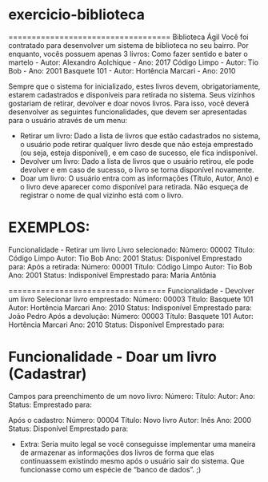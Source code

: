 # exercicio-biblioteca
===================================
Biblioteca Ágil
Você foi contratado para desenvolver um sistema de biblioteca no seu bairro. 
Por enquanto, vocês possuem apenas 3 livros:
Como fazer sentido e bater o martelo - Autor: Alexandro Aolchique - Ano: 2017
Código Limpo - Autor: Tio Bob - Ano: 2001
Basquete 101 - Autor: Hortência Marcari - Ano: 2010

Sempre que o sistema for inicializado, estes livros devem, obrigatoriamente, estarem cadastrados e disponíveis para retirada no sistema.
Seus vizinhos gostariam de retirar, devolver e doar novos livros. Para isso, você deverá desenvolver as seguintes funcionalidades, que devem ser apresentadas para o usuário através de um menu:
- Retirar um livro: Dado a lista de livros que estão cadastrados no sistema, o usuário pode retirar qualquer livro desde que não esteja emprestado (ou seja, esteja disponível), e em caso de sucesso, ele fica indisponível.
- Devolver um livro: Dado a lista de livros que o usuário retirou, ele pode devolver e em caso de sucesso, o livro se torna disponível novamente.
- Doar um livro: O usuário entra com as informações (Título, Autor, Ano) e o livro deve aparecer como disponível para retirada.
Não esqueça de registrar o nome de qual vizinho está com o livro.

EXEMPLOS:
====================================
Funcionalidade - Retirar um livro 
Livro selecionado: 
Número: 00002
Título: Código Limpo 
Autor: Tio Bob 
Ano: 2001
Status: Disponível
Emprestado para: 
Após a retirada:
Número: 00001
Título: Código Limpo 
Autor: Tio Bob 
Ano: 2001
Status: Indisponível
Emprestado para: Maria Antônia

==================================
Funcionalidade - Devolver um livro
Selecionar livro emprestado: 
Número: 00003
Título: Basquete 101
Autor: Hortência Marcari
Ano: 2010
Status: Indisponível
Emprestado para: João Pedro
Após a devolução:
Número: 00003
Título: Basquete 101
Autor: Hortência Marcari
Ano: 2010
Status: Disponível
Emprestado para: 

Funcionalidade - Doar um livro (Cadastrar)
==================================
Campos para preenchimento de um novo livro:
Número: 
Título: 
Autor: 
Ano: 
Status:
Emprestado para:

Após o cadastro:
Número: 00004
Título: Novo livro
Autor: Inês
Ano: 2000
Status: Disponível
Emprestado para: 

- Extra: Seria muito legal se você conseguisse implementar uma maneira de armazenar as informações dos livros de forma que elas continuassem existindo mesmo após o usuário sair do sistema. Que funcionasse como um espécie de “banco de dados”. ;)
